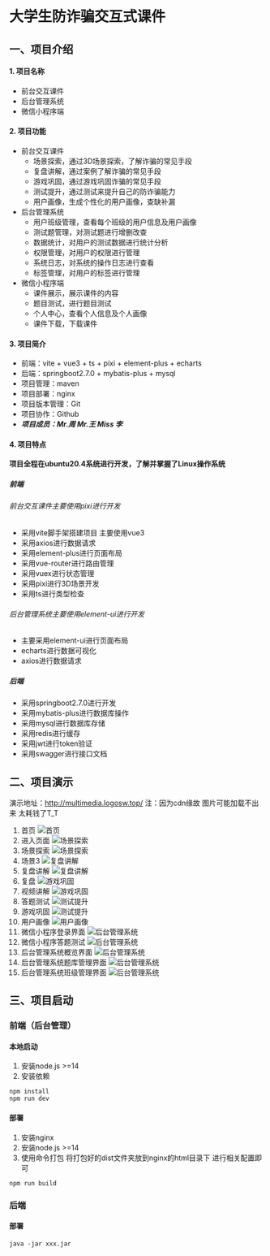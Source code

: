 # 大学生防诈骗交互式课件

## 一、项目介绍

#### 1. 项目名称
- 前台交互课件
- 后台管理系统
- 微信小程序端

#### 2. 项目功能
- 前台交互课件
    - 场景探索，通过3D场景探索，了解诈骗的常见手段
    - 复盘讲解，通过案例了解诈骗的常见手段
    - 游戏巩固，通过游戏巩固诈骗的常见手段
    - 测试提升，通过测试来提升自己的防诈骗能力
    - 用户画像，生成个性化的用户画像，查缺补漏
- 后台管理系统
    - 用户班级管理，查看每个班级的用户信息及用户画像
    - 测试题管理，对测试题进行增删改查
    - 数据统计，对用户的测试数据进行统计分析
    - 权限管理，对用户的权限进行管理
    - 系统日志，对系统的操作日志进行查看
    - 标签管理，对用户的标签进行管理
- 微信小程序端
  - 课件展示，展示课件的内容
  - 题目测试，进行题目测试
  - 个人中心，查看个人信息及个人画像
  - 课件下载，下载课件

#### 3. 项目简介
- 前端：vite + vue3 + ts + pixi + element-plus + echarts 
- 后端：springboot2.7.0 + mybatis-plus + mysql
- 项目管理：maven 
- 项目部署：nginx 
- 项目版本管理：Git
- 项目协作：Github
- **_项目成员：Mr.周 Mr.王 Miss 李_**

#### 4. 项目特点
**项目全程在ubuntu20.4系统进行开发，了解并掌握了Linux操作系统**
#####  前端
###### 前台交互课件主要使用pixi进行开发
- 采用vite脚手架搭建项目 主要使用vue3
- 采用axios进行数据请求
- 采用element-plus进行页面布局
- 采用vue-router进行路由管理
- 采用vuex进行状态管理
- 采用pixi进行3D场景开发
- 采用ts进行类型检查
###### 后台管理系统主要使用element-ui进行开发
- 主要采用element-ui进行页面布局
- echarts进行数据可视化
- axios进行数据请求
#####  后端
- 采用springboot2.7.0进行开发
- 采用mybatis-plus进行数据库操作
- 采用mysql进行数据库存储
- 采用redis进行缓存
- 采用jwt进行token验证
- 采用swagger进行接口文档

## 二、项目演示
演示地址：http://multimedia.logosw.top/ 注：因为cdn缘故 图片可能加载不出来 太耗钱了T_T
1. 首页 ![首页](docs/1.jpg)
2. 进入页面 ![场景探索](docs/2.jpg)
3. 场景探索 ![场景探索](docs/3.jpg)
4. 场景3 ![复盘讲解](docs/4.jpg)
5. 复盘讲解 ![复盘讲解](docs/5.jpg)
6. 复盘 ![游戏巩固](docs/6.jpg)
7. 视频讲解 ![游戏巩固](docs/7.jpg)
8. 答题测试 ![测试提升](docs/8.jpg)
9. 游戏巩固 ![测试提升](docs/9.jpg)
10. 用户画像 ![用户画像](docs/10.jpg)
11. 微信小程序登录界面 ![后台管理系统](docs/11.jpg)
12. 微信小程序答题测试 ![后台管理系统](docs/12.jpg)
13. 后台管理系统概览界面 ![后台管理系统](docs/13.jpg)
14. 后台管理系统题库管理界面 ![后台管理系统](docs/14.jpg)
15. 后台管理系统班级管理界面 ![后台管理系统](docs/15.jpg)
## 三、项目启动
### 前端（后台管理）
#### 本地启动
1. 安装node.js >=14
2. 安装依赖
```
npm install
npm run dev
```
#### 部署
1. 安装nginx
2. 安装node.js >=14
3. 使用命令打包 将打包好的dist文件夹放到nginx的html目录下 进行相关配置即可
```
npm run build
```

### 后端
#### 部署
```
java -jar xxx.jar
```
